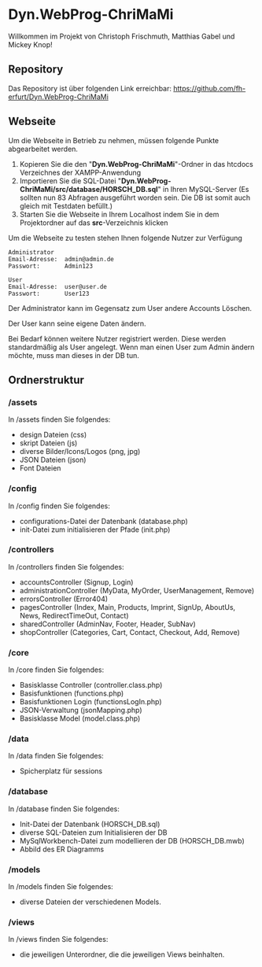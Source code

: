 # Dyn.WebProg-ChriMaMi
Willkommen im Projekt von Christoph Frischmuth, Matthias Gabel und Mickey Knop!

## Repository

Das Repository ist über folgenden Link erreichbar: https://github.com/fh-erfurt/Dyn.WebProg-ChriMaMi

## Webseite

Um die Webseite in Betrieb zu nehmen, müssen folgende Punkte abgearbeitet werden.

1. Kopieren Sie die den "**Dyn.WebProg-ChriMaMi**"-Ordner in das htcdocs Verzeichnes der XAMPP-Anwendung
2. Importieren Sie die SQL-Datei "**Dyn.WebProg-ChriMaMi/src/database/HORSCH_DB.sql**" in Ihren MySQL-Server
    (Es sollten nun 83 Abfragen ausgeführt worden sein. Die DB ist somit auch gleich mit Testdaten befüllt.)
3. Starten Sie die Webseite in Ihrem Localhost indem Sie in dem Projektordner auf das **src**-Verzeichnis klicken
    
Um die Webseite zu testen stehen Ihnen folgende Nutzer zur Verfügung

    Administrator
    Email-Adresse:  admin@admin.de
    Passwort:       Admin123
    
    User
    Email-Adresse:  user@user.de
    Passwort:       User123

Der Administrator kann im Gegensatz zum User andere Accounts Löschen.

Der User kann seine eigene Daten ändern.

Bei Bedarf können weitere Nutzer registriert werden. Diese werden standardmäßig als User angelegt.
Wenn man einen User zum Admin ändern möchte, muss man dieses in der DB tun.

## Ordnerstruktur

### /assets
In /assets finden Sie folgendes:
* design Dateien (css)
* skript Dateien (js)
* diverse Bilder/Icons/Logos (png, jpg)
* JSON Dateien (json)
* Font Dateien 

 ### /config
 In /config finden Sie folgendes:
 * configurations-Datei der Datenbank (database.php)
 * init-Datei zum initialisieren der Pfade (init.php)
 
 ### /controllers
 In /controllers finden Sie folgendes:
 * accountsController (Signup, Login)
 * administrationController (MyData, MyOrder, UserManagement, Remove)
 * errorsController (Error404)
 * pagesController (Index, Main, Products, Imprint, SignUp, AboutUs, News, RedirectTimeOut, Contact)
 * sharedController (AdminNav, Footer, Header, SubNav)
 * shopController (Categories, Cart, Contact, Checkout, Add, Remove)
 
 ### /core
 In /core finden Sie folgendes:
 * Basisklasse Controller (controller.class.php)
 * Basisfunktionen (functions.php)
 * Basisfunktionen Login (functionsLogIn.php)
 * JSON-Verwaltung (jsonMapping.php)
 * Basisklasse Model (model.class.php)
 
 ### /data
 In /data finden Sie folgendes:
 * Spicherplatz für sessions
 
 ### /database
 In /database finden Sie folgendes:
 * Init-Datei der Datenbank (HORSCH_DB.sql)
 * diverse SQL-Dateien zum Initialisieren der DB
 * MySqlWorkbench-Datei zum modellieren der DB (HORSCH_DB.mwb)
 * Abbild des ER Diagramms
 
 ### /models
 In /models finden Sie folgendes:
 * diverse Dateien der verschiedenen Models.
 
 ### /views
 In /views finden Sie folgendes:
 * die jeweiligen Unterordner, die die jeweiligen Views beinhalten.
 
 
